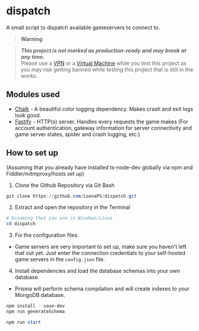 # dispatch
A small script to dispatch available gameservers to connect to.

> **Warning**

> ***This project is not marked as production-ready and may break at any time.*** \
> Please use a [VPN](https://en.wikipedia.org/wiki/Virtual_private_network) or a [Virtual Machine](https://en.wikipedia.org/wiki/Virtual_machine) while you test this project as you may risk getting banned while testing this project that is still in the works.

## Modules used
- [Chalk](https://npmjs.com/package/chalk) - A beautiful color logging dependency. Makes crash and exit logs look good.
- [Fastify](https://www.fastify.io/) - HTTP(s) server. Handles every requests the game makes (For account authentication, gateway information for server connectivity and game server states, spider and crash logging, etc.)

## How to set up
(Assuming that you already have installed ts-node-dev globally via npm and Fiddler/mitmproxy/hosts set up)

1. Clone the Github Repository via Git Bash

```powershell
git clone https://github.com/LoonaPS/dispatch.git
```

2. Extract and open the repository in the Terminal

```powershell
# Assuming that you are in Windows/Linux
cd dispatch
```

3. Fix the configuration files.
- Game servers are very important to set up, make sure you haven't left that out yet. Just enter the connection credentials to your self-hosted game servers in the `config.json` file.

4. Install dependencies and load the database schemas into your own database.
- Prisma will perform schema compilation and will create indexes to your MongoDB database.

```powershell
npm install --save-dev
npm run generateSchema
```

```powershell
npm run start
```